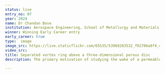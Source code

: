 ```yaml
---
status: live
entry_no: 07
year: 2024
name: Dr Chandan Bose
institution: Aerospace Engineering, School of Metallurgy and Materials, University of Birmingham
winner: Winning Early Career entry
early_career: true
type:  image 
image_src: https://live.staticflickr.com/65535/53969283532_f02706a0f4_c_d.jpg
video_src: 
title: Separated vortex ring above a three-dimensional porous disc
description: The primary motivation of studying the wake of a permeable disc stems from the idea of uncovering the role of porosity and permeability on the wind dispersal of biological seeds, such as dandelions. A stable separated vortex ring (SVR) forms in the wake of dandelion seeds, promoted by a filamentous pappus at the head of the seed, having porosity > 0.9. An SVR with a similar topology is also observed behind permeable disks with uniform permeability and porosity. Its existence is, however, limited within a specific range of the Reynolds number, and the Darcy number. The SVR is a stable toroidal vortex, whose closed streamlines are separated from the solid body. This flow feature is correlated with the high drag per projected area of the dandelion, that is an order of magnitude higher than that of an impervious disk with an equal area.
 
---
```

